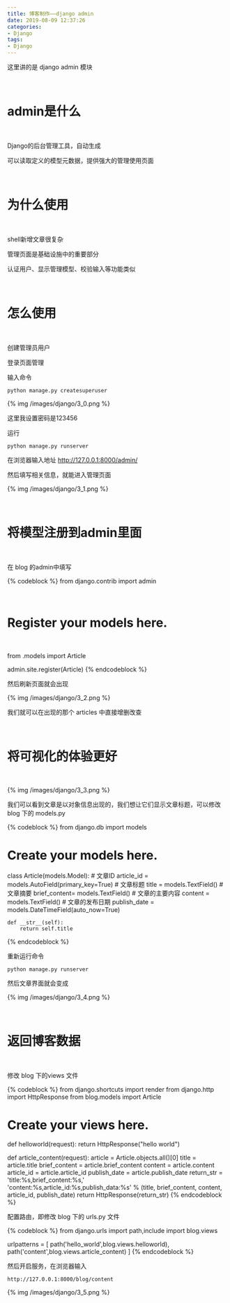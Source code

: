 ```yaml
---
title: 博客制作——django admin
date: 2019-08-09 12:37:26
categories:
- Django
tags:
- Django
---
```

这里讲的是 django admin 模块

<!-- more -->

<br/>

# admin是什么

<br/>

Django的后台管理工具，自动生成

可以读取定义的模型元数据，提供强大的管理使用页面

<br/>

# 为什么使用

<br/>

shell新增文章很复杂

管理页面是基础设施中的重要部分

认证用户、显示管理模型、校验输入等功能类似

<br/>

# 怎么使用

<br/>

创建管理员用户

登录页面管理

输入命令

	python manage.py createsuperuser

{% img /images/django/3_0.png %}

这里我设置密码是123456

运行

	python manage.py runserver
	
在浏览器输入地址 http://127.0.0.1:8000/admin/

然后填写相关信息，就能进入管理页面

{% img /images/django/3_1.png %}

<br/>

# 将模型注册到admin里面

<br/>

在 blog 的admin中填写

{% codeblock %}
from django.contrib import admin

<br/>

# Register your models here.

<br/>

from .models import Article

admin.site.register(Article)
{% endcodeblock %}

然后刷新页面就会出现

{% img /images/django/3_2.png %}

我们就可以在出现的那个 articles 中直接增删改查

<br/>

# 将可视化的体验更好

<br/>

{% img /images/django/3_3.png %}

我们可以看到文章是以对象信息出现的，我们想让它们显示文章标题，可以修改 blog 下的 models.py

{% codeblock %}
from django.db import models

# Create your models here.
class Article(models.Model):
    # 文章ID
    article_id = models.AutoField(primary_key=True)
    # 文章标题
    title = models.TextField()
    # 文章摘要
    brief_content= models.TextField()
    # 文章的主要内容
    content = models.TextField()
    # 文章的发布日期
    publish_date = models.DateTimeField(auto_now=True)

    def __str__(self):
        return self.title
{% endcodeblock %}

重新运行命令

	python manage.py runserver
	
然后文章界面就会变成

{% img /images/django/3_4.png %}

<br/>

# 返回博客数据

<br/>

修改 blog 下的views 文件

{% codeblock %}
from django.shortcuts import render
from django.http import HttpResponse
from blog.models import Article

# Create your views here.

def helloworld(request):
    return HttpResponse("hello world")


def article_content(request):
    article = Article.objects.all()[0]
    title = article.title
    brief_content = article.brief_content
    content = article.content
    article_id = article.article_id
    publish_date = article.publish_date
    return_str = 'title:%s,brief_content:%s,'\
                 'content:%s,article_id:%s,publish_data:%s' % (title,
                                                    brief_content,
                                                    content,
                                                    article_id,
                                                    publish_date)
    return HttpResponse(return_str)
{% endcodeblock %}

配置路由，即修改 blog 下的 urls.py 文件

{% codeblock %}
from django.urls import path,include
import blog.views

urlpatterns = [
    path('hello_world',blog.views.helloworld),
    path('content',blog.views.article_content)
]
{% endcodeblock %}

然后开启服务，在浏览器输入

	http://127.0.0.1:8000/blog/content
	
{% img /images/django/3_5.png %}




